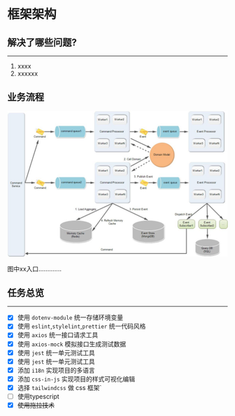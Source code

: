 # 框架架构

## 解决了哪些问题?

****

1. xxxx
2. xxxxxx


## 业务流程

![业务流程图](./images/frame.jpeg)


图中xx入口.............


## 任务总览

****

- [x] 使用 `dotenv-module`  统一存储环境变量
- [x] 使用 `eslint`,`stylelint`,`prettier` 统一代码风格
- [x] 使用 `axios` 统一接口请求工具
- [x] 使用 `axios-mock` 模拟接口生成测试数据
- [x] 使用 `jest` 统一单元测试工具
- [x] 使用 `jest` 统一单元测试工具
- [x] 添加 `i18n` 实现项目的多语言
- [x] 添加 `css-in-js` 实现项目的样式可视化编辑
- [x] 选择 `tailwindcss` 做 css 框架`
- [ ] 使用typescript
- [x] ~~使用拖拉技术~~
